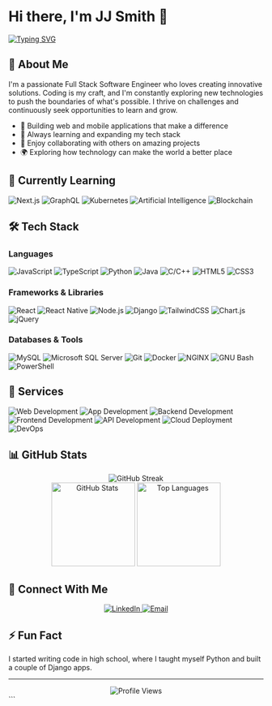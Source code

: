 # Hi there, I'm JJ Smith 👋

[![Typing SVG](https://readme-typing-svg.demolab.com/?lines=Full+Stack+Software+Engineer;Always+learning+new+technologies;Let's+Create+Something+Great!!&font=Fira%20Code&center=false&width=500&height=45&color=f75c7e&vCenter=true&size=22&pause=1000)](https://git.io/typing-svg)

## 💫 About Me

I'm a passionate Full Stack Software Engineer who loves creating innovative solutions. Coding is my craft, and I'm constantly exploring new technologies to push the boundaries of what's possible. I thrive on challenges and continuously seek opportunities to learn and grow.

- 🚀 Building web and mobile applications that make a difference
- 🌱 Always learning and expanding my tech stack
- 🤝 Enjoy collaborating with others on amazing projects
- 🌍 Exploring how technology can make the world a better place

## 🔭 Currently Learning

<p>
  <img src="https://img.shields.io/badge/Next.js-000000?style=for-the-badge&logo=nextdotjs&logoColor=white" alt="Next.js" />
  <img src="https://img.shields.io/badge/GraphQL-E10098?style=for-the-badge&logo=graphql&logoColor=white" alt="GraphQL" />
  <img src="https://img.shields.io/badge/Kubernetes-326CE5?style=for-the-badge&logo=kubernetes&logoColor=white" alt="Kubernetes" />
  <img src="https://img.shields.io/badge/AI-FF6F00?style=for-the-badge&logo=tensorflow&logoColor=white" alt="Artificial Intelligence" />
  <img src="https://img.shields.io/badge/Blockchain-3C3C3D?style=for-the-badge&logo=ethereum&logoColor=white" alt="Blockchain" />
</p>

## 🛠️ Tech Stack

### Languages
<p>
  <img src="https://img.shields.io/badge/JavaScript-F7DF1E?style=for-the-badge&logo=javascript&logoColor=black" alt="JavaScript" />
  <img src="https://img.shields.io/badge/TypeScript-3178C6?style=for-the-badge&logo=typescript&logoColor=white" alt="TypeScript" />
  <img src="https://img.shields.io/badge/Python-3776AB?style=for-the-badge&logo=python&logoColor=white" alt="Python" />
  <img src="https://img.shields.io/badge/Java-007396?style=for-the-badge&logo=java&logoColor=white" alt="Java" />
  <img src="https://img.shields.io/badge/C/C++-00599C?style=for-the-badge&logo=c&logoColor=white" alt="C/C++" />
  <img src="https://img.shields.io/badge/HTML5-E34F26?style=for-the-badge&logo=html5&logoColor=white" alt="HTML5" />
  <img src="https://img.shields.io/badge/CSS3-1572B6?style=for-the-badge&logo=css3&logoColor=white" alt="CSS3" />
</p>

### Frameworks & Libraries
<p>
  <img src="https://img.shields.io/badge/React-61DAFB?style=for-the-badge&logo=react&logoColor=black" alt="React" />
  <img src="https://img.shields.io/badge/React_Native-61DAFB?style=for-the-badge&logo=react&logoColor=black" alt="React Native" />
  <img src="https://img.shields.io/badge/Node.js-339933?style=for-the-badge&logo=nodedotjs&logoColor=white" alt="Node.js" />
  <img src="https://img.shields.io/badge/Django-092E20?style=for-the-badge&logo=django&logoColor=white" alt="Django" />
  <img src="https://img.shields.io/badge/TailwindCSS-06B6D4?style=for-the-badge&logo=tailwindcss&logoColor=white" alt="TailwindCSS" />
  <img src="https://img.shields.io/badge/Chart.js-FF6384?style=for-the-badge&logo=chartdotjs&logoColor=white" alt="Chart.js" />
  <img src="https://img.shields.io/badge/jQuery-0769AD?style=for-the-badge&logo=jquery&logoColor=white" alt="jQuery" />
</p>

### Databases & Tools
<p>
  <img src="https://img.shields.io/badge/MySQL-4479A1?style=for-the-badge&logo=mysql&logoColor=white" alt="MySQL" />
  <img src="https://img.shields.io/badge/MS_SQL-CC2927?style=for-the-badge&logo=microsoftsqlserver&logoColor=white" alt="Microsoft SQL Server" />
  <img src="https://img.shields.io/badge/Git-F05032?style=for-the-badge&logo=git&logoColor=white" alt="Git" />
  <img src="https://img.shields.io/badge/Docker-2496ED?style=for-the-badge&logo=docker&logoColor=white" alt="Docker" />
  <img src="https://img.shields.io/badge/NGINX-009639?style=for-the-badge&logo=nginx&logoColor=white" alt="NGINX" />
  <img src="https://img.shields.io/badge/Bash-4EAA25?style=for-the-badge&logo=gnubash&logoColor=white" alt="GNU Bash" />
  <img src="https://img.shields.io/badge/PowerShell-5391FE?style=for-the-badge&logo=powershell&logoColor=white" alt="PowerShell" />
</p>

## 🌟 Services
<p>
  <img src="https://img.shields.io/badge/Web_Development-E34F26?style=for-the-badge&logo=html5&logoColor=white" alt="Web Development" />
  <img src="https://img.shields.io/badge/App_Development-3DDC84?style=for-the-badge&logo=android&logoColor=white" alt="App Development" />
  <img src="https://img.shields.io/badge/Backend_Development-339933?style=for-the-badge&logo=node.js&logoColor=white" alt="Backend Development" />
  <img src="https://img.shields.io/badge/Frontend_Development-61DAFB?style=for-the-badge&logo=react&logoColor=black" alt="Frontend Development" />
  <img src="https://img.shields.io/badge/API_Development-85EA2D?style=for-the-badge&logo=swagger&logoColor=black" alt="API Development" />
  <img src="https://img.shields.io/badge/Cloud_Deployment-232F3E?style=for-the-badge&logo=aws&logoColor=white" alt="Cloud Deployment" />
  <img src="https://img.shields.io/badge/DevOps-2496ED?style=for-the-badge&logo=docker&logoColor=white" alt="DevOps" />
</p>

## 📊 GitHub Stats

<div align="center">
  <img src="https://github-readme-streak-stats.herokuapp.com?user=XJ76&theme=tokyonight&hide_border=true" alt="GitHub Streak" />
</div>

<div align="center">
  <img src="https://github-readme-stats.vercel.app/api?username=XJ76&show_icons=true&count_private=true&hide_border=true&title_color=f75c7e&icon_color=f8d847&text_color=c9d1d9&bg_color=0d1117" alt="GitHub Stats" height="165" />
  <img src="https://github-readme-stats.vercel.app/api/top-langs/?username=XJ76&layout=compact&hide_border=true&title_color=f75c7e&text_color=c9d1d9&bg_color=0d1117" alt="Top Languages" height="165" />
</div>

## 🤝 Connect With Me

<p align="center">
  <a href="https://zw.linkedin.com/in/joshua-j-smith-5338041b8">
    <img src="https://img.shields.io/badge/LinkedIn-0077B5?style=for-the-badge&logo=linkedin&logoColor=white" alt="LinkedIn" />
  </a>
  <a href="mailto:joshjsmithjr@outlook.com">
    <img src="https://img.shields.io/badge/Email-0078D4?style=for-the-badge&logo=microsoft-outlook&logoColor=white" alt="Email" />
  </a>
</p>

## ⚡ Fun Fact

I started writing code in high school, where I taught myself Python and built a couple of Django apps.

---

<div align="center">
  <img src="https://komarev.com/ghpvc/?username=XJ76&color=blueviolet&style=flat-square&label=Profile+Views" alt="Profile Views" />
</div>
```



<Actions>
  <Action name="Add project showcase section" description="Add a section highlighting your best projects with links and descriptions" />
  <Action name="Include GitHub contribution graph" description="Add your GitHub contribution graph to show your activity" />
  <Action name="Add custom GitHub metrics" description="Include more detailed GitHub metrics using GitHub Readme Stats" />
  <Action name="Create a skills progress bar" description="Add visual progress bars to show proficiency levels in different skills" />
  <Action name="Add blog posts section" description="Include a dynamic section that shows your latest blog posts if you write any" />
</Actions>

```

